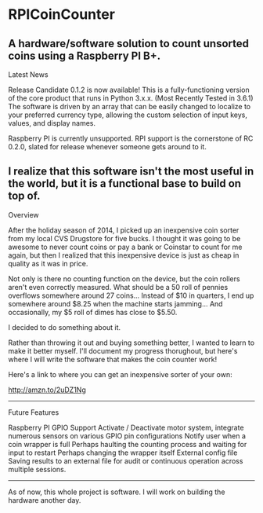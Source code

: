 # RPICoinCounter
A hardware/software solution to count unsorted coins using a Raspberry PI B+.
---------------
Latest News

Release Candidate 0.1.2 is now available!
This is a fully-functioning version of the core product that runs in Python 3.x.x. (Most Recently Tested in 3.6.1)  The software is driven by an array that can be easily changed to localize to your preferred currency type, allowing the custom selection of input keys, values, and display names.

Raspberry PI is currently unsupported.  RPI support is the cornerstone of RC 0.2.0, slated for release whenever someone gets around to it.

I realize that this software isn't the most useful in the world, but it is a functional base to build on top of.
---------------
Overview

After the holiday season of 2014, I picked up an inexpensive coin sorter from my local CVS Drugstore for five bucks.  I thought it was going to be awesome to never count coins or pay a bank or Coinstar to count for me again, but then I realized that this inexpensive device is just as cheap in quality as it was in price.

Not only is there no counting function on the device, but the coin rollers aren't even correctly measured.  What should be a 50 roll of pennies overflows somewhere around 27 coins...  Instead of $10 in quarters, I end up somewhere around $8.25 when the machine starts jamming...  And occasionally, my $5 roll of dimes has close to $5.50.

I decided to do something about it.

Rather than throwing it out and buying something better, I wanted to learn to make it better myself.  I'll document my progress thorughout, but here's where I will write the software that makes the coin counter work!

Here's a link to where you can get an inexpensive sorter of your own:

http://amzn.to/2uDZ1Ng

---------------
Future Features

  Raspberry PI GPIO Support
    Activate / Deactivate motor system, integrate numerous sensors on various GPIO pin configurations
  Notify user when a coin wrapper is full
    Perhaps haulting the counting process and waiting for input to restart
    Perhaps changing the wrapper itself
  External config file
  Saving results to an external file for audit or continuous operation across multiple sessions.

---------------
As of now, this whole project is software.  I will work on building the hardware another day.
